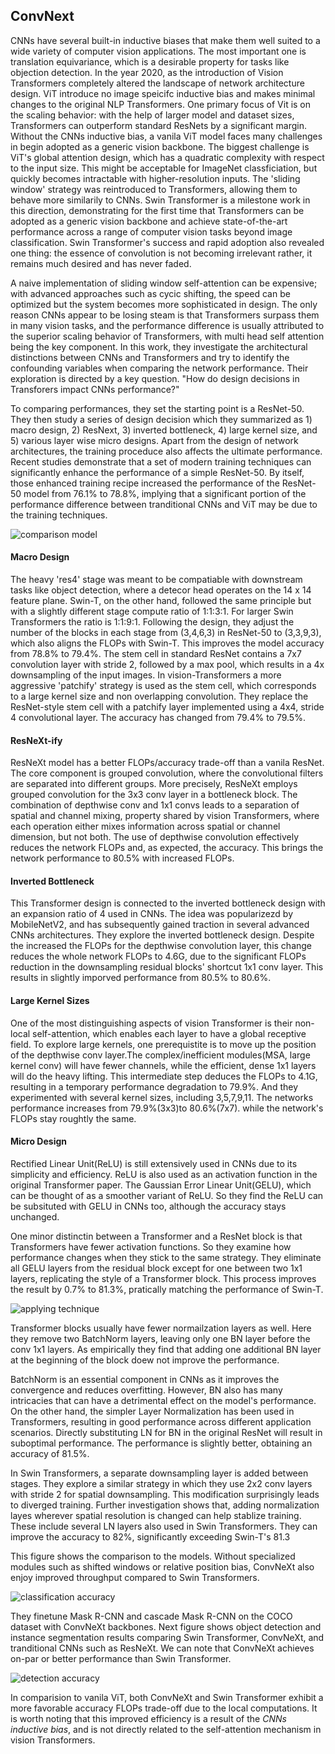 ## ConvNext


CNNs have several built-in inductive biases that make them well suited to a wide variety of computer vision applications. The most important one is translation equivariance, which is a desirable property for tasks like objection detection. In the year 2020, as the introduction of Vision Transformers completely altered the landscape of network architecture design. ViT introduce no image speicifc inductive bias and makes minimal changes to the original NLP Transformers. One primary focus of Vit is on the scaling behavior: with the help of larger model and dataset sizes, Transformers can outperform standard ResNets by a significant margin. Without the CNNs inductive bias, a vanila ViT model faces many challenges in begin adopted as a generic vision backbone. The biggest challenge is ViT's global attention design, which has a quadratic complexity with respect to the input size. This might be acceptable for ImageNet classficiation, but quickly becomes intractable with higher-resolution inputs. The 'sliding window' strategy was reintroduced to Transformers, allowing them to behave more similarily to CNNs. Swin Transformer is a milestone work in this direction, demonstrating for the first time that Transformers can be adopted as a generic vision backbone and achieve state-of-the-art performance across a range of computer vision tasks beyond image classification. Swin Transformer's success and rapid adoption also revealed one thing: the essence of convolution is not becoming irrelevant rather, it remains much desired and has never faded. 

A naive implementation of sliding window self-attention can be expensive; with advanced approaches such as cycic shifting, the speed can be optimized but the system becomes more sophisticated in design. The only reason CNNs appear to be losing steam is that Transformers surpass them in many vision tasks, and the performance difference is usually attributed to the superior scaling behavior of Transformers, with multi head self attention being the key component. In this work, they investigate the architectural distinctions between CNNs and Transformers and try to identify the confounding variables when comparing the network performance. Their exploration is directed by a key question. "How do design decisions in Transforers impact CNNs performance?"

To comparing performances, they set the starting point is a ResNet-50. They then study a series of design decision which they summarized as 1) macro design, 2) ResNext, 3) inverted bottleneck, 4) large kernel size, and 5) various layer wise micro designs. Apart from the design of network architectures, the training proceduce also affects the ultimate performance. Recent studies demonstrate that a set of modern training techniques can significantly enhance the performance of a simple ResNet-50. By itself, those enhanced training recipe increased the performance of the ResNet-50 model from 76.1% to 78.8%, implying that a significant portion of the performance difference between tranditional CNNs and ViT may be due to the training techniques.

![comparison model](https://user-images.githubusercontent.com/90513931/219283848-b3d6897a-501a-47c7-a427-c83752c524a2.png)



#### Macro Design

The heavy 'res4' stage was meant to be compatiable with downstream tasks like object detection, where a detecor head operates on the 14 x 14 feature plane. Swin-T, on the other hand, followed the same principle but with a slightly different stage compute ratio of 1:1:3:1. For larger Swin Transformers the ratio is 1:1:9:1. Following the design, they adjust the number of the blocks in each stage from (3,4,6,3) in ResNet-50 to (3,3,9,3), which also aligns the FLOPs with Swin-T. This improves the model accuracy from 78.8% to 79.4%. The stem cell in standard ResNet contains a 7x7 convolution layer with stride 2, followed by a max pool, which results in a 4x downsampling of the input images. In vision-Transformers a more aggressive 'patchify' strategy is used as the stem cell, which corresponds to a large kernel size and non overlapping convolution. They replace the ResNet-style stem cell with a patchify layer implemented using a 4x4, stride 4 convolutional layer. The accuracy has changed from 79.4% to 79.5%. 



#### ResNeXt-ify

ResNeXt model has a better FLOPs/accuracy trade-off than a vanila ResNet. The core component is grouped convolution, where the convolutional filters are separated into different groups. More precisely, ResNeXt employs grouped convolution for the 3x3 conv layer in a bottleneck block. The combination of depthwise conv and 1x1 convs leads to a separation of spatial and channel mixing, property shared by vision Transformers, where each operation either mixes information across spatial or channel dimension, but not both. The use of depthwise convolution effectively reduces the network FLOPs and, as expected, the accuracy. This brings the network performance to 80.5% with increased FLOPs.

#### Inverted Bottleneck

This Transformer design is connected to the inverted bottleneck design with an expansion ratio of 4 used in CNNs.  The idea was popularizezd by MobileNetV2, and has subsequently gained traction in several advanced CNNs architectures. They explore the inverted bottleneck design. Despite the increased the FLOPs for the depthwise convolution layer, this change reduces the whole network FLOPs to 4.6G, due to the significant FLOPs reduction in the downsampling residual blocks' shortcut 1x1 conv layer. This results in slightly imporved performance from 80.5% to 80.6%.



#### Large Kernel Sizes

One of the most distinguishing aspects of vision Transformer is their non-local self-attention, which enables each layer to have a global receptive field. To explore large kernels, one prerequistite is to move up the position of the depthwise conv layer.The complex/inefficient modules(MSA, large kernel conv) will have fewer channels, while the efficient, dense 1x1 layers will do the heavy lifting. This intermediate step deduces the FLOPs to 4.1G, resulting in a temporary performance degradation to 79.9%. And they experimented with several kernel sizes, including 3,5,7,9,11. The networks performance increases from 79.9%(3x3)to 80.6%(7x7). while the network's FLOPs stay roughtly the same. 



#### Micro Design

Rectified Linear Unit(ReLU) is still extensively used in CNNs due to its simplicity and efficiency. ReLU is also used as an activation function in the original Transformer paper. The Gaussian Error Linear Unit(GELU), which can be thought of as a smoother variant of ReLU. So they find the ReLU can be subsituted with GELU in CNNs too, although the accuracy stays unchanged. 

One minor distinctin between a Transformer and a ResNet block is that Transformers have fewer activation functions. So they examine how performance changes when they stick to the same strategy. They eliminate all GELU layers from the residual block except for one between two 1x1 layers, replicating the style of a Transformer block. This process improves the result by 0.7% to 81.3%, pratically matching the performance of Swin-T. 

![applying technique](https://user-images.githubusercontent.com/90513931/219283556-18104a8b-9b8c-43b8-b253-e32212b5d305.png)

Transformer blocks usually have fewer normailzation layers as well. Here they remove two BatchNorm layers, leaving only one BN layer before the conv 1x1 layers. As empirically they find that adding one additional BN layer at the beginning of the block doew not improve the performance. 

BatchNorm is an essential component in CNNs as it improves the convergence and reduces overfitting. However, BN also has many intricacies that can have a detrimental effect on the model's performance. On the other hand, the simpler Layer Normalization has been used in Transformers, resulting in good performance across different application scenarios. Directly substituting LN for BN in the original ResNet will result in suboptimal performance. The performance is slightly better, obtaining an accuracy of 81.5%. 

In Swin Transformers, a separate downsampling layer is added between stages. They explore a similar strategy in which they use 2x2 conv layers with stride 2 for spatial downsampling. This modification surprisingly leads to diverged training. Further investigation shows that, adding normalization layes wherever spatial resolution is changed can help stablize training. These include several LN layers also used in Swin Transformers. They can improve the accuracy to 82%, significantly exceeding Swin-T's 81.3


This figure shows the comparison to the models. Without specialized modules such as shifted windows or relative position bias, ConvNeXt also enjoy improved throughput compared to Swin Transformers.

![classification accuracy](https://user-images.githubusercontent.com/90513931/219283558-248491f8-2a5b-4a06-939d-e9c7f207cd4a.png)


They finetune Mask R-CNN and cascade Mask R-CNN on the COCO dataset with ConvNeXt backbones. Next figure shows object detection and instance segmentation results comparing Swin Transformer, ConvNeXt, and tranditional CNNs such as ResNeXt. We can note that ConvNeXt achieves on-par or better performance than Swin Transformer.

![detection accuracy](https://user-images.githubusercontent.com/90513931/219283553-ac2cbaec-9e83-4e16-8a0a-c5af63e33a3f.png)


In comparision to vanila ViT, both ConvNeXt and Swin Transformer exhibit a more favorable accuracy FLOPs trade-off due to the local computations. It is worth noting that this improved efficiency is a result of the _CNNs inductive bias_, and is not directly related to the self-attention mechanism in vision Transformers.

